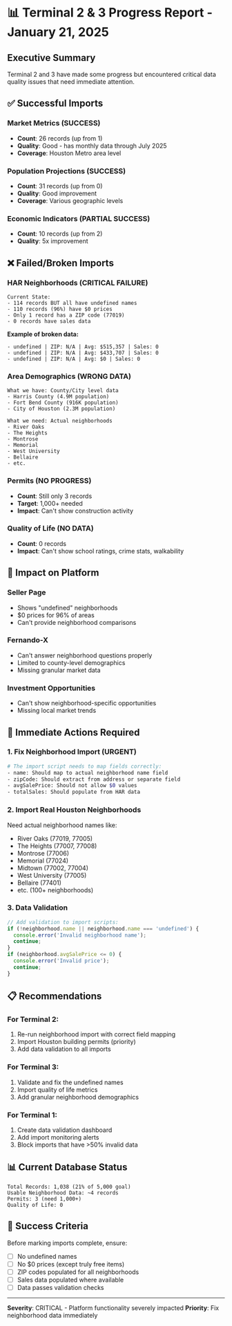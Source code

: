 # 📊 Terminal 2 & 3 Progress Report - January 21, 2025

## Executive Summary
Terminal 2 and 3 have made some progress but encountered critical data quality issues that need immediate attention.

## ✅ Successful Imports

### Market Metrics (SUCCESS)
- **Count**: 26 records (up from 1)
- **Quality**: Good - has monthly data through July 2025
- **Coverage**: Houston Metro area level

### Population Projections (SUCCESS)
- **Count**: 31 records (up from 0)
- **Quality**: Good improvement
- **Coverage**: Various geographic levels

### Economic Indicators (PARTIAL SUCCESS)
- **Count**: 10 records (up from 2)
- **Quality**: 5x improvement

## ❌ Failed/Broken Imports

### HAR Neighborhoods (CRITICAL FAILURE)
```
Current State:
- 114 records BUT all have undefined names
- 110 records (96%) have $0 prices
- Only 1 record has a ZIP code (77019)
- 0 records have sales data
```

**Example of broken data:**
```
- undefined | ZIP: N/A | Avg: $515,357 | Sales: 0
- undefined | ZIP: N/A | Avg: $433,707 | Sales: 0
- undefined | ZIP: N/A | Avg: $0 | Sales: 0
```

### Area Demographics (WRONG DATA)
```
What we have: County/City level data
- Harris County (4.9M population)
- Fort Bend County (916K population)
- City of Houston (2.3M population)

What we need: Actual neighborhoods
- River Oaks
- The Heights
- Montrose
- Memorial
- West University
- Bellaire
- etc.
```

### Permits (NO PROGRESS)
- **Count**: Still only 3 records
- **Target**: 1,000+ needed
- **Impact**: Can't show construction activity

### Quality of Life (NO DATA)
- **Count**: 0 records
- **Impact**: Can't show school ratings, crime stats, walkability

## 🚨 Impact on Platform

### Seller Page
- Shows "undefined" neighborhoods
- $0 prices for 96% of areas
- Can't provide neighborhood comparisons

### Fernando-X
- Can't answer neighborhood questions properly
- Limited to county-level demographics
- Missing granular market data

### Investment Opportunities
- Can't show neighborhood-specific opportunities
- Missing local market trends

## 🔧 Immediate Actions Required

### 1. Fix Neighborhood Import (URGENT)
```bash
# The import script needs to map fields correctly:
- name: Should map to actual neighborhood name field
- zipCode: Should extract from address or separate field
- avgSalePrice: Should not allow $0 values
- totalSales: Should populate from HAR data
```

### 2. Import Real Houston Neighborhoods
Need actual neighborhood names like:
- River Oaks (77019, 77005)
- The Heights (77007, 77008)
- Montrose (77006)
- Memorial (77024)
- Midtown (77002, 77004)
- West University (77005)
- Bellaire (77401)
- etc. (100+ neighborhoods)

### 3. Data Validation
```javascript
// Add validation to import scripts:
if (!neighborhood.name || neighborhood.name === 'undefined') {
  console.error('Invalid neighborhood name');
  continue;
}
if (neighborhood.avgSalePrice <= 0) {
  console.error('Invalid price');
  continue;
}
```

## 📋 Recommendations

### For Terminal 2:
1. Re-run neighborhood import with correct field mapping
2. Import Houston building permits (priority)
3. Add data validation to all imports

### For Terminal 3:
1. Validate and fix the undefined names
2. Import quality of life metrics
3. Add granular neighborhood demographics

### For Terminal 1:
1. Create data validation dashboard
2. Add import monitoring alerts
3. Block imports that have >50% invalid data

## 📊 Current Database Status
```
Total Records: 1,038 (21% of 5,000 goal)
Usable Neighborhood Data: ~4 records
Permits: 3 (need 1,000+)
Quality of Life: 0
```

## 🎯 Success Criteria
Before marking imports complete, ensure:
- [ ] No undefined names
- [ ] No $0 prices (except truly free items)
- [ ] ZIP codes populated for all neighborhoods
- [ ] Sales data populated where available
- [ ] Data passes validation checks

---

**Severity**: CRITICAL - Platform functionality severely impacted
**Priority**: Fix neighborhood data immediately